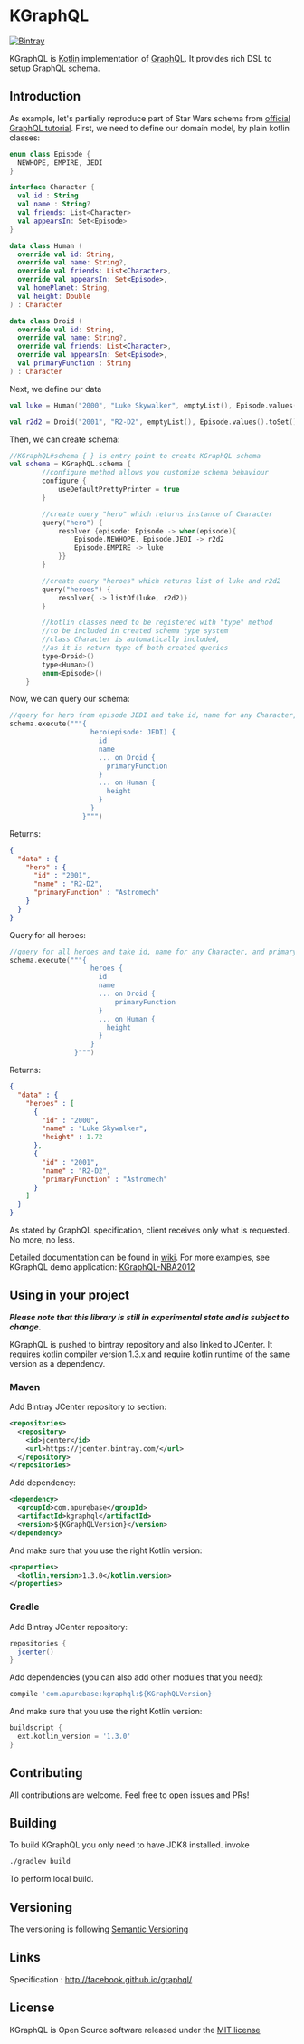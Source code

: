 # KGraphQL
[![Bintray](https://api.bintray.com/packages/apurebase/apurebase/kgraphql/images/download.svg)](https://bintray.com/apurebase/apurebase/kgraphql)

KGraphQL is [Kotlin](https://kotlinlang.org/) implementation of [GraphQL](http://graphql.org/). It provides rich DSL to setup GraphQL schema.

## Introduction

As example, let's partially reproduce part of Star Wars schema from [official GraphQL tutorial](http://graphql.org/learn/queries/). First, we need to define our domain model, by plain kotlin classes:

```kotlin
enum class Episode {
  NEWHOPE, EMPIRE, JEDI
}

interface Character {
  val id : String
  val name : String?
  val friends: List<Character>
  val appearsIn: Set<Episode>
}

data class Human (
  override val id: String,
  override val name: String?,
  override val friends: List<Character>,
  override val appearsIn: Set<Episode>,
  val homePlanet: String,
  val height: Double
) : Character

data class Droid (
  override val id: String,
  override val name: String?,
  override val friends: List<Character>,
  override val appearsIn: Set<Episode>,
  val primaryFunction : String
) : Character
```

Next, we define our data

```kotlin
val luke = Human("2000", "Luke Skywalker", emptyList(), Episode.values().toSet(), "Tatooine", 1.72)

val r2d2 = Droid("2001", "R2-D2", emptyList(), Episode.values().toSet(), "Astromech")
```

Then, we can create schema:

```kotlin
//KGraphQL#schema { } is entry point to create KGraphQL schema
val schema = KGraphQL.schema {
        //configure method allows you customize schema behaviour
        configure {
            useDefaultPrettyPrinter = true
        }

        //create query "hero" which returns instance of Character
        query("hero") {
            resolver {episode: Episode -> when(episode){
                Episode.NEWHOPE, Episode.JEDI -> r2d2
                Episode.EMPIRE -> luke
            }}
        }

        //create query "heroes" which returns list of luke and r2d2
        query("heroes") {
            resolver{ -> listOf(luke, r2d2)}
        }

        //kotlin classes need to be registered with "type" method 
        //to be included in created schema type system
        //class Character is automatically included, 
        //as it is return type of both created queries  
        type<Droid>()
        type<Human>()
        enum<Episode>()
    }
```

Now, we can query our schema:

```kotlin
//query for hero from episode JEDI and take id, name for any Character, and primaryFunction for Droid or height for Human
schema.execute("""{
                    hero(episode: JEDI) {
                      id
                      name
                      ... on Droid {
                        primaryFunction
                      }
                      ... on Human {
                        height
                      }
                    }
                  }""")
```

Returns:

```json
{
  "data" : {
    "hero" : {
      "id" : "2001",
      "name" : "R2-D2",
      "primaryFunction" : "Astromech"
    }
  }
}
```

Query for all heroes:

```kotlin
//query for all heroes and take id, name for any Character, and primaryFunction for Droid or height for Human
schema.execute("""{
                    heroes {
                      id
                      name
                      ... on Droid {
                          primaryFunction
                      }
                      ... on Human {
                        height
                      }
                    }
                }""")
```

Returns:

```json
{
  "data" : {
    "heroes" : [
      {
        "id" : "2000",
        "name" : "Luke Skywalker",
        "height" : 1.72
      },
      {
        "id" : "2001",
        "name" : "R2-D2",
        "primaryFunction" : "Astromech"
      }
    ]
  }
}
```

As stated by GraphQL specification, client receives only what is requested. No more, no less.

Detailed documentation can be found in [wiki](https://github.com/pgutkowski/KGraphQL/wiki). For more examples, see KGraphQL demo application: [KGraphQL-NBA2012](https://github.com/pgutkowski/KGraphQL-NBA2012)

## Using in your project

**_Please note that this library is still in experimental state and is subject to change._**

KGraphQL is pushed to bintray repository and also linked to JCenter. It requires kotlin compiler version 1.3.x and require kotlin runtime of the same version as a dependency.

### Maven

Add Bintray JCenter repository to <repositories> section:

```xml
<repositories>
  <repository>
    <id>jcenter</id>
    <url>https://jcenter.bintray.com/</url>
  </repository>
</repositories>
```

Add dependency:

```xml
<dependency>
  <groupId>com.apurebase</groupId>
  <artifactId>kgraphql</artifactId>
  <version>${KGraphQLVersion}</version>
</dependency>
```

And make sure that you use the right Kotlin version:

```xml
<properties>
  <kotlin.version>1.3.0</kotlin.version>
</properties>
```

### Gradle

Add Bintray JCenter repository:

```groovy
repositories {
  jcenter()
}
```

Add dependencies (you can also add other modules that you need):

```groovy
compile 'com.apurebase:kgraphql:${KGraphQLVersion}'
```

And make sure that you use the right Kotlin version:

```groovy
buildscript {
  ext.kotlin_version = '1.3.0'
}
```

## Contributing

All contributions are welcome. Feel free to open issues and PRs!

## Building

To build KGraphQL you only need to have JDK8 installed. invoke

```bash
./gradlew build
```

To perform local build.

## Versioning

The versioning is following [Semantic Versioning](http://semver.org/)

## Links

Specification : http://facebook.github.io/graphql/

## License

KGraphQL is Open Source software released under the [MIT license](https://opensource.org/licenses/MIT)
